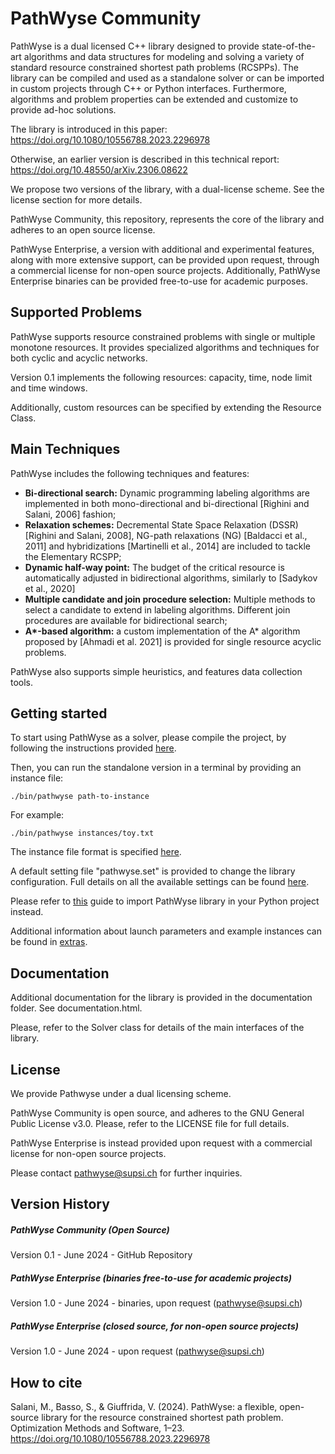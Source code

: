 # PathWyse Community

PathWyse is a dual licensed C++ library designed to provide state-of-the-art algorithms and data structures for modeling and solving a variety of standard resource constrained shortest path problems (RCSPPs). The library can be compiled and used as a standalone solver or can be imported in custom projects through C++ or Python interfaces. Furthermore, algorithms and problem properties can be extended and customize to provide ad-hoc solutions.

The library is introduced in this paper: https://doi.org/10.1080/10556788.2023.2296978

Otherwise, an earlier version is described in this technical report: https://doi.org/10.48550/arXiv.2306.08622

We propose two versions of the library, with a dual-license scheme. See the license section for more details.

PathWyse Community, this repository, represents the core of the library and adheres to an open source license. 

PathWyse Enterprise, a version with additional and experimental features, along with more extensive support, can be provided upon request, through a commercial license for non-open source projects.
Additionally, PathWyse Enterprise binaries can be provided free-to-use for academic purposes. 

## Supported Problems
PathWyse supports resource constrained problems with single or multiple monotone resources. It provides specialized algorithms and techniques for both cyclic and acyclic networks.

Version 0.1 implements the following resources: capacity, time, node limit and time windows.

Additionally, custom resources can be specified by extending the Resource Class.

## Main Techniques
PathWyse includes the following techniques and features:

- **Bi-directional search:** Dynamic programming labeling algorithms are implemented in both mono-directional and bi-directional [Righini and Salani, 2006] fashion; 
- **Relaxation schemes:** Decremental State Space Relaxation (DSSR) [Righini and Salani, 2008], NG-path relaxations (NG) [Baldacci et al., 2011] and hybridizations [Martinelli et al., 2014] are included to tackle the Elementary RCSPP;
- **Dynamic half-way point:** The budget of the critical resource is automatically adjusted in bidirectional algorithms, similarly to [Sadykov et al., 2020]
- **Multiple candidate and join procedure selection:** Multiple methods to select a candidate to extend in labeling algorithms. Different join procedures are available for bidirectional search;
- **A\*-based algorithm:** a custom implementation of the A* algorithm proposed by [Ahmadi et al. 2021] is provided for single resource acyclic problems.

PathWyse also supports simple heuristics, and features data collection tools.

## Getting started
To start using PathWyse as a solver, please compile the project, by following the instructions provided [here](documentation/tutorials/INSTALL.md).

Then, you can run the standalone version in a terminal by providing an instance file:

```
./bin/pathwyse path-to-instance
```

For example:

```
./bin/pathwyse instances/toy.txt
```

The instance file format is specified [here](documentation/tutorials/INSTANCE.md).

A default setting file "pathwyse.set" is provided to change the library configuration. Full details on all the available settings can be found [here](documentation/tutorials/PARAMETERS.md).

Please refer to [this](documentation/tutorials/PYTHON.md) guide to import PathWyse library in your Python project instead.

Additional information about launch parameters and example instances can be found in [extras](documentation/tutorials/EXTRAS.md).

## Documentation
Additional documentation for the library is provided in the documentation folder. See documentation.html. 

Please, refer to the Solver class for details of the main interfaces of the library.

## License
We provide Pathwyse under a dual licensing scheme. 

PathWyse Community is open source, and adheres to the GNU General Public License v3.0. Please, refer to the LICENSE file for full details.

PathWyse Enterprise is instead provided upon request with a commercial license for non-open source projects. 


Please contact pathwyse@supsi.ch for further inquiries.

## Version History


##### PathWyse Community (Open Source)
Version 0.1 - June 2024 - GitHub Repository

##### PathWyse Enterprise (binaries free-to-use for academic projects)
Version 1.0 - June 2024 - binaries, upon request (pathwyse@supsi.ch)

##### PathWyse Enterprise (closed source, for non-open source projects)
Version 1.0 - June 2024 - upon request (pathwyse@supsi.ch)


## How to cite
Salani, M., Basso, S., & Giuffrida, V. (2024). PathWyse: a flexible, open-source library for the resource constrained shortest path problem. Optimization Methods and Software, 1–23. https://doi.org/10.1080/10556788.2023.2296978
